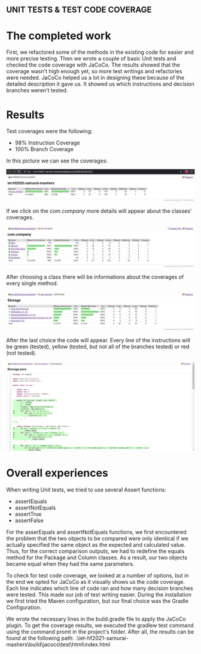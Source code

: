## UNIT TESTS & TEST CODE COVERAGE

# The completed work
First, we refactored some of the methods in the existing code for easier and more precise testing. Then we wrote a couple of basic Unit tests and checked the code coverage with JaCoCo. The results showed that the coverage wasn't high enough yet, so more test writings and refactories were needed. JaCoCo helped us a lot in designing these because of the detailed description it gave us. It showed us which instructions and decision branches weren't tested.

# Results
Test coverages were the following: 
- 98% Instruction Coverage
- 100% Branch Coverage

In this picture we can see the coverages:

![](Coverage_all.jpg)

If we click on the *com.company* more details will appear about the classes' coverages.

![](Coverage_classes.jpg)

After choosing a class there will be informations about the coverages of every single method.

![](Coverage_methods.jpg)

After the last choice the code will appear. Every line of the instructions will be green (tested), yellow (tested, but not all of the branches tested) or red (not tested).

![](Coverage_class.jpg)

# Overall experiences
 
When writing Unit tests, we tried to use several Assert functions:
- assertEquals
- assertNotEquals
- assertTrue
- assertFalse

For the asserEquals and assertNotEquals functions, we first encountered the problem that the two objects to be compared were only identical if we actually specified the same object as the expected and calculated value. Thus, for the correct comparison outputs, we had to redefine the equals method for the Package and Column classes. As a result, our two objects became equal when they had the same parameters.

To check for test code coverage, we looked at a number of options, but in the end we opted for JaCoCo as it visually shows us the code coverage. Each line indicates which line of code ran and how many decision branches were tested. This made our job of test writing easier. During the installation we first tried the Maven configuration, but our final choice was the Gradle Configuration. 

We wrote the necessary lines in the build.gradle file to apply the JaCoCo plugin. To get the coverage results, we executed the gradlew test command using the command promt in the project's folder. After all, the results can be found at the following path:
.\iet-hf2021-samurai-mashers\build\jacoco\test\html\index.html